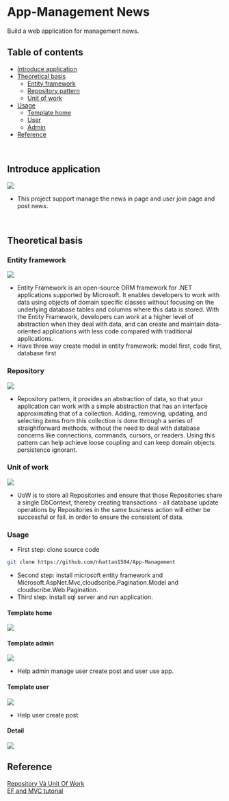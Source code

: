 # App-Management News
Build a web application for management news.
<br />
## Table of contents
* [Introduce application](#intro)
* [Theoretical basis](#theoretical-basis)
  * [Entity framework](#entity)
  * [Repository pattern](#repo)
  * [Unit of work](#unit)
* [Usage](#usage)
  * [Template home](#home)
  * [User](#user)
  * [Admin](#admin)
* [Reference](#referenct)
<br />

## Introduce application <a name="intro"></a>
  <a><img src="wwwroot/image/intro.PNG"></a>
- This project support manage the news in page and user join page and post news.
<br />

## Theoretical basis <a name="theoretical-basis"></a>

### Entity framework <a name="entity"></a>
 <a><img src="wwwroot/image/entity-core.png"></a>
 - Entity Framework is an open-source ORM framework for .NET applications supported by Microsoft. It enables developers to work with data using objects of domain specific classes without focusing on the underlying database tables and columns where this data is stored. With the Entity Framework, developers can work at a higher level of abstraction when they deal with data, and can create and maintain data-oriented applications with less code compared with traditional applications.
 - Have three way create model in entity framework: model first, code first, database first
### Repository <a name="repo"></a>
<a><img src="wwwroot/image/repo.png"></a>
-  Repository pattern, it provides an abstraction of data, so that your application can work with a simple abstraction that has an interface approximating that of a collection. Adding, removing, updating, and selecting items from this collection is done through a series of straightforward methods, without the need to deal with database concerns like connections, commands, cursors, or readers. Using this pattern can help achieve loose coupling and can keep domain objects persistence ignorant.
### Unit of work <a name="unit"></a>
<a><img src="wwwroot/image/unit.png"></a>
- UoW is to store all Repositories and ensure that those Repositories share a single DbContext, thereby creating transactions - all database update operations by Repositories in the same business action will either be successful or fail. in order to ensure the consistent of data.
### Usage <a name="usage"></a>
- First step: clone source code 
```sh
git clone https://github.com/nhattan1504/App-Management
```
- Second step: install microsoft entity framework and Microsoft.AspNet.Mvc,cloudscribe.Pagination.Model and cloudscribe.Web.Pagination.
- Third step: install sql server and run application.
#### Template home <a name="home"></a>
<a><img src="wwwroot/image/intro.PNG"></a>

#### Template admin <a name="admin"></a>
<a><img src="wwwroot/image/admin.PNG"></a>
- Help admin manage user create post and user use app.
#### Template user <a name="user"></a>
<a><img src="wwwroot/image/user.PNG"></a>
- Help user create post
#### Detail 
<a><img src="wwwroot/image/detail.png"></a>

## Reference <a name="referenct"></a>
[Repository Và Unit Of Work](https://c-sharp.vn/entity-framework/repository-va-unit-of-work-c36aeb)<br />
[EF and MVC tutorial](https://docs.microsoft.com/en-us/aspnet/core/data/ef-mvc/intro?view=aspnetcore-3.1)<br />
